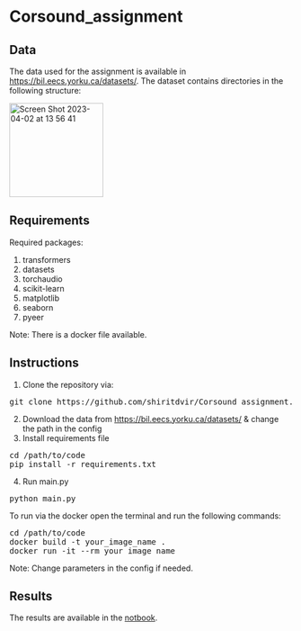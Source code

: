 # Corsound_assignment

## Data
The data used for the assignment is available in https://bil.eecs.yorku.ca/datasets/.
The dataset contains directories in the following structure:

<img width="167" alt="Screen Shot 2023-04-02 at 13 56 41" src="https://user-images.githubusercontent.com/53824160/229355847-ad105612-f155-46a1-8244-755b95804675.png">

  
## Requirements 
Required packages:

1. transformers
2. datasets
3. torchaudio
4. scikit-learn
5. matplotlib
6. seaborn
7. pyeer

Note: There is a docker file available.

## Instructions

1. Clone the repository via:
<pre>
git clone https://github.com/shiritdvir/Corsound_assignment.git
</pre>
2. Download the data from https://bil.eecs.yorku.ca/datasets/ & change the path in the config
3. Install requirements file
<pre>
cd /path/to/code
pip install -r requirements.txt
</pre>
4. Run main.py
<pre>
python main.py
</pre>

To run via the docker open the terminal and run the following commands:
<pre>
cd /path/to/code
docker build -t your_image_name .
docker run -it --rm your_image_name
</pre>
Note: Change parameters in the config if needed.

## Results
The results are available in the [notbook](https://github.com/shiritdvir/Corsound_assignment/blob/main/Corsound_assignement.ipynb).
